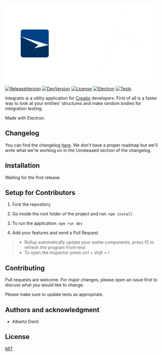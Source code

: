 ![Readme Image](https://github.com/Windyle/Integratio/blob/development/static/readme-image.png?raw=true)

[![ReleaseVersion](https://img.shields.io/badge/Latest%20Release-WIP-lightgrey)]() [![DevVersion](https://img.shields.io/badge/Dev%20Version-0.0.1-blue)]() [![License](https://img.shields.io/badge/License-MIT-blue)]() [![Electron](https://img.shields.io/badge/Electron-17.X-blue)]() [![Tests](https://img.shields.io/badge/Tests-None-lightgrey)]()

Integratio is a utility application for [Creatio](https://www.creatio.com/it) developers.
First of all is a faster way to look at your entities' structures and make random bodies for integration testing.

Made with Electron.

## Changelog

You can find the changelog [here](https://github.com/Windyle/Integratio/blob/main/CHANGELOG.md).
We don't have a proper roadmap but we'll write what we're working on in the Unreleased section of the changelog.

## Installation

Waiting for the first release.

## Setup for Contributors

1. Fork the repository

2. Go inside the root folder of the project and run: `npm install`

3. To run the application: `npm run dev`

4. Add your features and send a Pull Request

> - Rollup automatically update your svelte components, press f5 to refresh the program front-end.
> - To open the Inspector press _ctrl + shift + i_

## Contributing

Pull requests are welcome. For major changes, please open an issue first to discuss what you would like to change.

Please make sure to update tests as appropriate.

## Authors and acknowledgment

- Alberto Denti

## License

[MIT](https://choosealicense.com/licenses/mit/)

